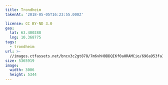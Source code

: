 ```yaml
---
title: Trondheim
takenAt: '2018-05-05T16:23:55.000Z'

license: CC BY-ND 3.0
geo:
  lat: 63.400288
  lng: 10.368775
tags:
  - trondheim
url: >-
  //images.ctfassets.net/bncv3c2gt878/7m6vhH0DDQIKf0aHRAMCio/696a953fa19a103c1f5a9c048a9c69f5/trondheim_27074857637_o
size: 5365919
image:
  width: 3006
  height: 5344
---
```

